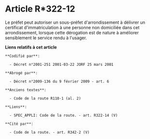 # Article R*322-12

Le préfet peut autoriser un sous-préfet d'arrondissement à délivrer un certificat d'immatriculation à une personne non
domiciliée dans cet arrondissement, lorsque cette dérogation est de nature à améliorer sensiblement le service rendu à
l'usager.

**Liens relatifs à cet article**

	**Codifié par**:

	  - Décret n°2001-251 2001-03-22 JORF 25 mars 2001

	**Abrogé par**:

	  - Décret n°2009-136 du 9 février 2009 - art. 6

	**Anciens textes**:

	  - Code de la route R110-1 (al. 2)

	**Liens**:

	  - SPEC_APPLI: Code de la route. - art. R322-14 (V)

	**Cité par**:

	  - Code de la route. - art. R342-2 (V)
